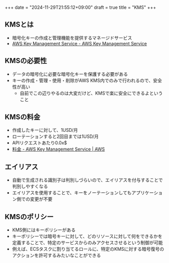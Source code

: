+++
date = "2024-11-29T21:55:12+09:00"
draft = true
title = "KMS"
+++


## KMSとは

- 暗号化キーの作成と管理機能を提供するマネージドサービス
- [AWS Key Management Service - AWS Key Management Service](https://docs.aws.amazon.com/ja_jp/kms/latest/developerguide/overview.html)

## KMSの必要性

- データの暗号化に必要な暗号化キーを保護する必要がある
- キーの作成・管理・使用・削除がAWS KMS内でのみで行われるので、安全性が高い
  - 自前でこの辺りやるのは大変だけど、KMSで楽に安全にできるよということ 

## KMSの料金

- 作成したキーに対して、1USD/月
- ローテーションすると2回目までは1USD/月
- APIリクエストあたり0.0x$
- [料金 - AWS Key Management Service | AWS](https://aws.amazon.com/jp/kms/pricing/) 

## エイリアス

- 自動で生成される識別子は判別しづらいので、エイリアスを付与することで判別しやすくなる
- エイリアスを使用することで、キーをノーテーションしてもアプリケーション側での変更が不要

## KMSのポリシー

- KMS側にはキーポリシーがある
- キーポリシーでは暗号キーに対して、どのリソースに対して何をできるかを定義することで、特定のサービスからのみアクセスさせるという制御が可能
- 例えば、ECSタスクに割り当てるロールに、特定のKMSに対する暗号復号のアクションを許可するみたいなことができる
